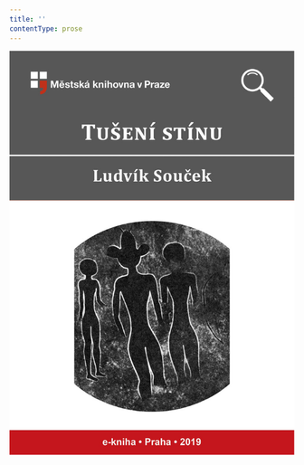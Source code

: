```yaml
---
title: ''
contentType: prose
---
```


![obalka_tuseni_stinu.jpg](./resources/obalka_tuseni_stinu_fmt.jpeg)
